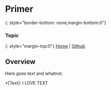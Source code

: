 # Primer
{: style="border-bottom: none;margin-bottom:0"}

### Topic
{: style="margin-top:0"}
[Home](https://www.google.com) | [Github](https://www.google.com)
## Overview
Here goes text and whatnot.

*[Text]: I LOVE TEXT










